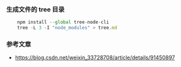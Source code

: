 <!--
 * @Author: 廉恒凯
 * @Date: 2019-12-30 09:58:54
 * @LastEditTime: 2020-04-11 15:39:14
 * @LastEditors: 廉恒凯
 * @Description: In User Settings Edit
 * @FilePath: \react-delicacies\docs\tree目录生成.md
 -->

### 生成文件的 tree 目录

```javascript
    npm install --global tree-node-cli
    tree -L 3 -I "node_modules" > tree.md
```

### 参考文章

-   https://blog.csdn.net/weixin_33728708/article/details/91450897
